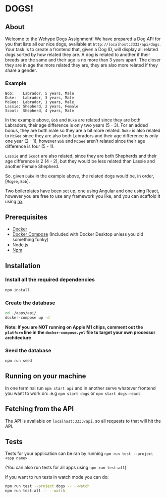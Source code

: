 # DOGS!

## About

Welcome to the Wehype Dogs Assignment! We have prepared a Dog API for you that lists all our nice dogs, available at `http://localhost:3333/api/dogs`. Your task is to create a frontend that, given a Dog ID, will display all related dogs sorted by how related they are. A dog is related to another if their breeds are the same and their age is no more than 3 years apart. The closer they are in age the more related they are, they are also more related if they share a gender.

### Example

```
Bob:    Labrador, 5 years, Male
Duke:   Labrador, 3 years, Male
McGee:  Labrador, 1 years, Male
Lassie: Shepherd, 2 years, Female
Scoot:  Shepherd, 4 years, Male
```

In the example above, `Bob` and `Duke` are related since they are both Labradors, their age difference is only two years (5 - 3). For an added bonus, they are both male so they are a bit more related. `Duke` is also related to `McGee` since they are also both Labradors and their age difference is only one year (2 - 1), however `Bob` and `McGee` aren't related since their age difference is four (5 - 1).

`Lassie` and `Scoot` are also related, since they are both Shepherds and their age difference is 2 (4 - 2), but they would be less related than Lassie and another Female Shepherd.

So, given `Duke` in the example above, the related dogs would be, in order, [`Mcgee`, `Bob`].

Two boilerplates have been set up, one using Angular and one using React, however you are free to use any framework you like, and you can scaffold it using [nx](https://nx.dev/)

## Prerequisites

- [Docker](https://www.docker.com/products/docker-desktop)
- [Docker Compose](https://docs.docker.com/compose/install/) (Included with Docker Desktop unless you did something funky)
- Node.js
- [Npm](https://docs.npmjs.com/getting-started/installing-node)

## Installation

### Install all the required dependencies

```bash
npm install
```

### Create the database

```bash
cd ./apps/api/
docker-compose up -d
```

**Note: If you are NOT running on Apple M1 chips, comment out the `platform` line in the `docker-compose.yml` file to target your own processor architecture**

### Seed the database

```bash
npm run seed
```

## Running on your machine

In one terminal run `npm start api` and in another serve whatever frontend you want to work on: .e.g `npm start dogs` or `npm start dogs-react`.

## Fetching from the API

The API is available on `localhost:3333/api`, so all requests to that will hit the API.

## Tests

Tests for your application can be ran by running `npm run test --project <app name>`

(You can also run tests for all apps using `npm run test:all`)

If you want to run tests in watch mode you can do:

```bash
npm run test --project dogs -- --watch
npm run test:all -- --watch
```
